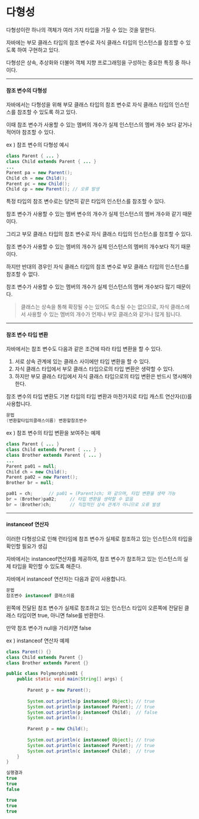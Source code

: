 # 다형성

다형성이란 하나의 객체가 여러 가지 타입을 가질 수 있는 것을 말한다.

자바에는 부모 클래스 타입의 참조 변수로 자식 클래스 타입의 인스턴스를 참조할 수 있도록 하여 구현하고 있다.

다형성은 상속, 추상화와 더불어 객체 지향 프로그래밍을 구성하는 중요한 특징 중 하나이다.

---



#### 참조 변수의 다형성

자바에서는 다형성을 위해 부모 클래스 타입의 참조 변수로 자식 클래스 타입의 인스턴스를 참조할 수 있도록 하고 있다.

이때 참조 변수가 사용할 수 있는 멤버의 개수가 실제 인스턴스의 멤버 개수 보다 같거나 적어야 참조할 수 있다.

ex ) 참조 변수의 다형성 예시 

```java
class Parent { ... }
class Child extends Parent { ... }
...
Parent pa = new Parent();
Child ch = new Child();
Parent pc = new Child();
Child cp = new Parent(); // 오류 발생
```

특정 타입의 참조 변수로는 당연히 같은 타입의 인스턴스를 참조할 수 있다.

참조 변수가 사용할 수 있는 멤버 변수의 개수가 실제 인스턴스의 멤버 개수와 같기 때문이다.



그리고 부모 클래스 타입의 참조 변수로 자식 클래스 타입의 인스턴스를 참조할 수 있다.

참조 변수가 사용할 수 있는 멤버의 개수가 실제 인스턴스의 멤버의 개수보다 적기 때문이다.



하지만 반대의 경우인 자식 클래스 타입의 참조 변수로 부모 클래스 타입의 인스턴스를 참조할 수 없다.

참조 변수가 사용할 수 있는 멤버의 개수가 실제 인스턴스의 멤버 개수보다 많기 때문이다.

>클래스는 상속을 통해 확장될 수는 있어도 축소될 수는 없으므로, 자식 클래스에서 사용할 수 있는 멤버의 개수가 언제나 부모 클래스와 같거나 많게 됩니다.

---

#### 참조 변수 타입 변환

자바에서는 참조 변수도 다음과 같은 조건에 따라 타입 변환을 할 수 있다.



1. 서로 상속 관계에 있는 클래스 사이에만 타입 변환을 할 수 있다.
2. 자식 클래스 타입에서 부모 클래스 타입으로의 타입 변환은 생략할 수 있다.
3. 하지만 부모 클래스 타입에서 자식 클래스 타입으로의 타입 변환은 반드시 명시해야 한다.

참조 변수의 타입 변환도 기본 타입의 타입 변환과 마찬가지로 타입 캐스트 연산자(())를 사용합니다.

```java
문법
(변환할타입의클래스이름) 변환할참조변수
```

ex ) 참조 변수의 타입 변환을 보여주는 예제

```java
class Parent { ... }
class Child extends Parent { ... }
class Brother extends Parent { ... }
...
Parent pa01 = null;
Child ch = new Child();
Parent pa02 = new Parent();
Brother br = null;

pa01 = ch;		// pa01 = (Parent)ch; 와 같으며, 타입 변환을 생략 가능
br = (Brother)pa02;		// 타입 변환을 생략할 수 없음
br = (Brother)ch;		// 직접적인 상속 관계가 아니므로 오류 발생
```

---

#### instanceof 연산자

이러한 다형성으로 인해 런타임에 참조 변수가 실제로 참조하고 있는 인스턴스의 타입을 확인할 필요가 생김

자바에서는 instanceof연산자를 제공하여, 참조 변수가 참조하고 있는 인스턴스의 실제 타입을 확인할 수 있도록 해준다.



자바에서 instanceof 연산자는 다음과 같이 사용합니다.

```java
문법
참조변수 instanceof 클래스이름
```

왼쪽에 전달된 참조 변수가 실제로 참조하고 있는 인스턴스 타입이 오른쪽에 전달된 클래스 타입이면 true, 아니면 false를 반환한다.

만약 참조 변수가 null을 가리키면 false



ex ) instanceof 연산자 예제

```java
class Parent() {}
class Child extends Parent {}
class Brother extends Parent {}

public class Polymorphism01 {
	public static void main(String[] args) {
		
		Parent p = new Parent();
		
		System.out.println(p instanceof Object); // true
        System.out.println(p instanceof Parent); // true
        System.out.println(p instanceof Child);  // false
        System.out.println();
        
        Parent p = new Child();
        
        System.out.println(c instanceof Object); // true
        System.out.println(c instanceof Parent); // true
        System.out.println(c instanceof Child);  // true
	}
}
```

```java
실행결과
true
true
false

true
true
true
```

